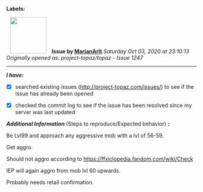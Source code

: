 **Labels:**



<a href="https://github.com/MarianArlt"><img src="https://avatars3.githubusercontent.com/u/1492317?v=4" width="96" height="96" hspace="10"></img></a> **Issue by [MarianArlt](https://github.com/MarianArlt)**
_Saturday Oct 03, 2020 at 23:10:13_
_Originally opened as: project-topaz/topaz - Issue 1247_

----

<!-- place 'x' mark between square [] brackets to checkmark box -->
**_I have:_**

- [x] searched existing issues (http://project-topaz.com/issues/) to see if the issue has already been opened
- [x] checked the commit log to see if the issue has been resolved since my server was last updated

**_Additional Information_** (Steps to reproduce/Expected behavior) **:** 
Be Lvl99 and approach any aggressive mob with a lvl of 56-59.
Get aggro.
Should not aggro according to https://ffxiclopedia.fandom.com/wiki/Check
IEP will again aggro from mob lvl 60 upwards.

Probably needs retail confirmation.
